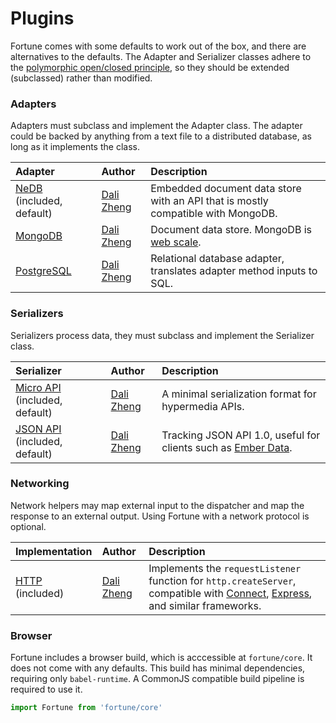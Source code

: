 # Plugins

Fortune comes with some defaults to work out of the box, and there are alternatives to the defaults. The Adapter and Serializer classes adhere to the [polymorphic open/closed principle](https://en.wikipedia.org/wiki/Open/closed_principle#Polymorphic_open.2Fclosed_principle), so they should be extended (subclassed) rather than modified.


### Adapters

Adapters must subclass and implement the Adapter class. The adapter could be backed by anything from a text file to a distributed database, as long as it implements the class.

| Adapter          | Author         | Description                             |
|:-----------------|:---------------|:----------------------------------------|
| [NeDB](https://github.com/louischatriot/nedb) (included, default) | [Dali Zheng](http://daliwa.li) | Embedded document data store with an API that is mostly compatible with MongoDB. |
| [MongoDB](https://github.com/fortunejs/fortune-mongodb) | [Dali Zheng](http://daliwa.li) | Document data store. MongoDB is [web scale](http://www.mongodb-is-web-scale.com/). |
| [PostgreSQL](https://github.com/fortunejs/fortune-pg) | [Dali Zheng](http://daliwa.li) | Relational database adapter, translates adapter method inputs to SQL. |


### Serializers

Serializers process data, they must subclass and implement the Serializer class.

| Serializer       | Author         | Description                             |
|:-----------------|:---------------|:----------------------------------------|
| [Micro API](http://micro-api.org) (included, default) | [Dali Zheng](http://daliwa.li) | A minimal serialization format for hypermedia APIs. |
| [JSON API](http://jsonapi.org) (included, default) | [Dali Zheng](http://daliwa.li) | Tracking JSON API 1.0, useful for clients such as [Ember Data](https://github.com/emberjs/data). |


### Networking

Network helpers may map external input to the dispatcher and map the response to an external output. Using Fortune with a network protocol is optional.

| Implementation   | Author         | Description                             |
|:-----------------|:---------------|:----------------------------------------|
| [HTTP](http://fortunejs.com/api/#net-http) (included) | [Dali Zheng](http://daliwa.li) | Implements the `requestListener` function for `http.createServer`, compatible with [Connect](https://github.com/senchalabs/connect), [Express](http://expressjs.com/), and similar frameworks. |


### Browser

Fortune includes a browser build, which is acccessible at `fortune/core`. It does not come with any defaults. This build has minimal dependencies, requiring only `babel-runtime`. A CommonJS compatible build pipeline is required to use it.

```js
import Fortune from 'fortune/core'
```
